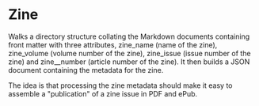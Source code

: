 
Zine
====

Walks a directory structure collating the Markdown documents containing front matter with three attributes, zine_name (name of the zine), zine_volume (volume number of the zine), zine_issue (issue number of the zine) and zine__number (article number of the zine). It then builds a JSON document containing the metadata for the zine.

The idea is that processing the zine metadata should make it easy to assemble a "publication" of a zine issue in PDF and ePub.




